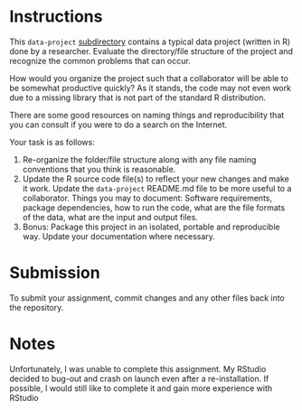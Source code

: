 # Instructions

This ```data-project``` [subdirectory](data-project/) contains a typical data project (written in R) done by a researcher. Evaluate the directory/file structure of the project and recognize the common problems that can occur.

How would you organize the project such that a collaborator will be able to be somewhat productive quickly? As it stands, the code may not even work due to a missing library that is not part of the standard R distribution.

There are some good resources on naming things and reproducibility that you can consult if you were to do a search on the Internet.

Your task is as follows:

1. Re-organize the folder/file structure along with any file naming conventions that you think is reasonable.
2. Update the R source code file(s) to reflect your new changes and make it work. Update the ```data-project``` README.md file to be more useful to a collaborator. Things you may to document: Software requirements, package dependencies, how to run the code, what are the file formats of the data, what are the input and output files.
3. Bonus: Package this project in an isolated, portable and reproducible way. Update your documentation where necessary.

# Submission

To submit your assignment, commit changes and any other files back into the repository.

# Notes
Unfortunately, I was unable to complete this assignment. My RStudio decided to bug-out and crash on launch even after a re-installation. If possible, I would still like to complete it and gain more experience with RStudio